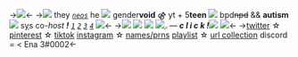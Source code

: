 ->![](https://cdn.discordapp.com/attachments/829076219559542886/1032945615203733505/Untitled125_20221021121632.png)<-
->![](https://gnome.crd.co/assets/images/cats2/e5950e4b.gif?v=7c5c308b) they [_`neos`_](https://rentry.co/pronounce) he ![](https://gnome.crd.co/assets/images/crowns/7b30d5a9.jpg?v=7c5c308b) gender**void** ⚣
yt + 5**teen** ![](https://gnome.crd.co/assets/images/foodsb/90bceffd.gif?v=7c5c308b) bpd~~npd~~ && **autism**
![](https://gnome.crd.co/assets/images/heartsb/7458efa8.gif?v=7c5c308b) s[y](https://rentry.co/poppingparty)s co-*host* ***!*** [_`1`_](https://en.m.wikipedia.org/wiki/Hatsune_Miku) [_`2`_](https://bungostraydogs.fandom.com/wiki/BEAST_Osamu_Dazai) [_`3`_](https://projectsekai.fandom.com/wiki/Akiyama_Mizuki) [_`4`_](https://love-live.fandom.com/wiki/Ruby_Kurosawa#:~:text=Ruby%20Kurosawa%20is%20a%20main,School%20before%20the%20former's%20opening.) ![](https://gnome.crd.co/assets/images/cats2/d7af2d8f.gif?v=7c5c308b)<-
->[![](https://gnome.crd.co/assets/images/sanrio/5af3708e.gif?v=7c5c308b)](https://rentry.co/rubykurosawas) [![](https://gnome.crd.co/assets/images/sanrio/832811c5.gif?v=7c5c308b)](https://rentry.co/rubyz) [![](https://gnome.crd.co/assets/images/sanrio/99d46bfb.gif?v=7c5c308b)](https://rentry.co/rubest) [![](https://cdn.discordapp.com/emojis/764287830057943040.webp?size=20&quality=lossless)](https://rentry.co/ruby-kurosawa)◞ — ***c l i c k !***![](https://gnome.crd.co/assets/images/heartsb/d3b462b9.gif?v=7c5c308b)
![](https://tomomi.neocities.org/divider/div18.png)<-
->[twitter](https://twitter.com/lucymontgomeryz) ☆ [pinterest](https://www.pinterest.ca/lucymontgomeryz/) ☆ [tiktok](https://www.tiktok.com/@lucymontgomeryz) 
[instagram](https://www.instagram.com/lucymontgomeryz) ☆ [names/prns](https://rentry.co/pronounce) 
[playlist](https://open.spotify.com/playlist/6tmNLGnXc4WR1XS0C3GtFG?si=1059f2d676f24157) ☆ [url collection](https://rentry.co/rems)
discord = < Ena 3#0002<-
